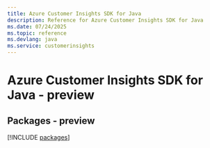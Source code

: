 ```yaml
---
title: Azure Customer Insights SDK for Java
description: Reference for Azure Customer Insights SDK for Java
ms.date: 07/24/2025
ms.topic: reference
ms.devlang: java
ms.service: customerinsights
---
```

# Azure Customer Insights SDK for Java - preview
## Packages - preview
[!INCLUDE [packages](customer-insights-index.md)]